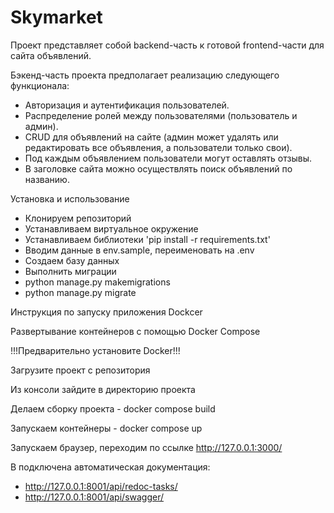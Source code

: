 # Skymarket

Проект представляет собой backend-часть к готовой frontend-части для сайта объявлений.

Бэкенд-часть проекта предполагает реализацию следующего функционала:

- Авторизация и аутентификация пользователей.
- Распределение ролей между пользователями (пользователь и админ).
- CRUD для объявлений на сайте (админ может удалять или редактировать все объявления, а пользователи только свои).
- Под каждым объявлением пользователи могут оставлять отзывы.
- В заголовке сайта можно осуществлять поиск объявлений по названию.

Установка и использование

- Клонируем репозиторий
- Устанавливаем виртуальное окружение
- Устанавливаем библиотеки 'pip install -r requirements.txt'
- Вводим данные в env.sample, переименовать на .env
- Создаем базу данных
- Выполнить миграции
- python manage.py makemigrations
- python manage.py migrate

Инструкция по запуску приложения Dockcer

Развертывание контейнеров с помощью Docker Compose

!!!Предварительно установите Docker!!!

Загрузите проект с репозитория

Из консоли зайдите в директорию проекта

Делаем сборку проекта - docker compose build

Запускаем контейнеры - docker compose up

Запускаем браузер, переходим по ссылке http://127.0.0.1:3000/

В подключена автоматическая документация:
- http://127.0.0.1:8001/api/redoc-tasks/
- http://127.0.0.1:8001/api/swagger/
